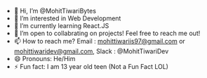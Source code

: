 - 👋 Hi, I’m @MohitTiwariBytes
- 👀 I’m interested in Web Development
- 🌱 I’m currently learning React.JS
- 💞️ I’m open to collabrating on projects! Feel free to reach me out!
- 📫 How to reach me? Email : mohittiwariis97@gmail.com or mohittiwaridev@gmail.com, Slack : @MohitTiwariDev 
- 😄 Pronouns: He/Him
- ⚡ Fun fact: I am 13 year old teen (Not a Fun Fact LOL)

<!---
MohitTiwariBytes/MohitTiwariBytes is a ✨ special ✨ repository because its `README.md` (this file) appears on your GitHub profile.
You can click the Preview link to take a look at your changes.
--->
